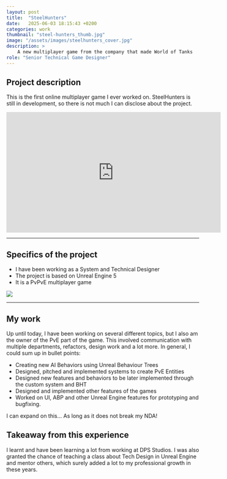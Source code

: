 ```yaml
---
layout: post
title:  "SteelHunters"
date:   2025-06-03 18:15:43 +0200
categories: work
thumbnail: "steel-hunters_thumb.jpg"
image: "/assets/images/steelhunters_cover.jpg"
description: >
    A new multiplayer game from the company that made World of Tanks
role: "Senior Technical Game Designer"
---
```


## Project description

This is the first online multiplayer game I ever worked on. SteelHunters is still in development, so there is not much I can disclose about the project.

<iframe width="560" height="315" src="https://www.youtube.com/embed/ujOtI5Qnt7Q?si=VkwfpQtmtWqRTr6U" frameborder="0" allow="accelerometer; autoplay; clipboard-write; encrypted-media; gyroscope; picture-in-picture" allowfullscreen></iframe>

---

## Specifics of the project

<div class="clearfix">

- I have been working as a System and Technical Designer
- The project is based on Unreal Engine 5
- It is a PvPvE multiplayer game

![]({{site.baseurl}}/assets/images/steelhunters_gameplay.jpg)

</div>

---

## My work

Up until today, I have been working on several different topics, but I also am the owner of the PvE part of the game. This involved communication with multiple departments, refactors, design work and a lot more. In general, I could sum up in bullet points:
- Creating new AI Behaviors using Unreal Behaviour Trees
- Designed, pitched and implemented systems to create PvE Entities
- Designed new features and behaviors to be later implemented through the custom system and BHT
- Designed and implemented other features of the games
- Worked on UI, ABP and other Unreal Engine features for prototyping and bugfixing.

I can expand on this... As long as it does not break my NDA!

## Takeaway from this experience

I learnt and have been learning a lot from working at DPS Studios. I was also granted the chance of teaching a class about Tech Design in Unreal Engine and mentor others, which surely added a lot to my professional growth in these years.
